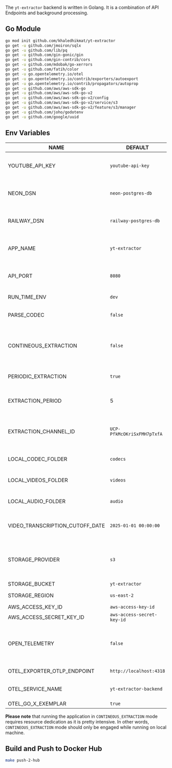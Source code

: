 The `yt-extractor` backend is written in Golang. It is a combination of API Endpoints and background processing.

## Go Module

```bash
go mod init github.com/khaledhikmat/yt-extractor
go get -u github.com/jmoiron/sqlx
go get -u github.com/lib/pq
go get -u github.com/gin-gonic/gin 
go get -u github.com/gin-contrib/cors
go get -u github.com/mdobak/go-xerrors
go get -u github.com/fatih/color
go get -u go.opentelemetry.io/otel
go get -u go.opentelemetry.io/contrib/exporters/autoexport
go get -u go.opentelemetry.io/contrib/propagators/autoprop
go get -u github.com/aws/aws-sdk-go
go get -u github.com/aws/aws-sdk-go-v2
go get -u github.com/aws/aws-sdk-go-v2/config
go get -u github.com/aws/aws-sdk-go-v2/service/s3
go get -u github.com/aws/aws-sdk-go-v2/feature/s3/manager
go get -u github.com/joho/godotenv
go get -u github.com/google/uuid
```

## Env Variables

| NAME           | DEFAULT | DESCRIPTION       |
|----------------|-----|------------------|
| YOUTUBE_API_KEY       | `youtube-api-key`  | Name of the microservice to appear in OTEL. |
| NEON_DSN       | `neon-postgres-db`  | HTTP Server port. Required to expose API Endpoints. |
| RAILWAY_DSN       | `railway-postgres-db`  | HTTP Server port. Required to expose API Endpoints. |
| APP_NAME       | `yt-extractor`  | Name of the microservice to appear in OTEL. |
| API_PORT       | `8080`  | HTTP Server port. Required to expose API Endpoints. |
| RUN_TIME_ENV  | `dev`  | Runetime env name.  |
| PARSE_CODEC  | `false`  | Whether to parse codec or not.  |
| CONTINEOUS_EXTRACTION | `false` | Whether to run a contineous extraction. Please see note below.|
| PERIODIC_EXTRACTION | `true` | Whether to run a periodic extraction |
| EXTRACTION_PERIOD | 5 | Number of minutes for extraction interval |
| EXTRACTION_CHANNEL_ID | `UCP-PfkMcOKriSxFMH7pTxfA` | Youtune channel ID to use for the periodic extraction |
| LOCAL_CODEC_FOLDER  | `codecs`  | folder to store intermediate codec files  |
| LOCAL_VIDEOS_FOLDER  | `videos`  | folder to store intermediate video files |
| LOCAL_AUDIO_FOLDER | `audio` | folder to store intermediate audio files|
| VIDEO_TRANSCRIPTION_CUTOFF_DATE | `2025-01-01 00:00:00` | Denotes the video transcription cutoff date |
| STORAGE_PROVIDER | `s3` | Bucket storage for video, audio and transcription files |
| STORAGE_BUCKET | `yt-extractor` | Bucket name |
| STORAGE_REGION | `us-east-2` | Storage AWS region |
| AWS_ACCESS_KEY_ID | `aws-access-key-id` | AWS creds |
| AWS_ACCESS_SECRET_KEY_ID | `aws-access-secret-key-id` | AWS  creds |
| OPEN_TELEMETRY     | `false`  | If `true`, it disables collecting OTEL telemetry signals.   |
| OTEL_EXPORTER_OTLP_ENDPOINT     | `http://localhost:4318`  | OTEL endpoint.   |
| OTEL_SERVICE_NAME     | `yt-extractor-backend`  | OTEL application name.   |
| OTEL_GO_X_EXEMPLAR     | `true`  | OTEL GO.   |

**Please note** that running the application in `CONTINEOUS_EXTRACTION` mode requires resource dedication as it is pretty intensive. In other words, `CONTINEOUS_EXTRACTION` mode should only be engaged while running on local machine.

## Build and Push to Docker Hub

```bash
make push-2-hub
```


